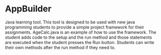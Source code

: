 # AppBuilder
Java learning tool.  This tool is designed to be used with new java programming students to provide a simple project framework for their assignments.
AgeCalc.java is an example of how to use the framework.  The student adds code to the setup and the run method and those statements are executed when
the student presses the Run button.  Students can write their own methods after the run method if they need to.
